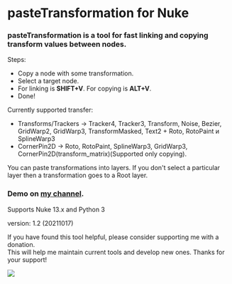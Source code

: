 # pasteTransformation for Nuke
### pasteTransformation is a tool for fast linking and copying transform values between nodes.

Steps:
* Copy a node with some transformation.
* Select a target node.
* For linking is **SHIFT+V**. For copying is **ALT+V**.
* Done!

Currently supported transfer: 
* Transforms/Trackers -> Tracker4, Tracker3, Transform, Noise, Bezier, GridWarp2, GridWarp3, TransformMasked, Text2  + Roto,  RotoPaint и SplineWarp3
* CornerPin2D -> Roto, RotoPaint, SplineWarp3, GridWarp3, CornerPin2D(transform_matrix)(Supported only copying).

You can paste transformations into layers. If you don't select a particular layer then a transformation goes to a Root layer.

### Demo on [my channel](https://vimeo.com/202647014).

Supports Nuke 13.x and Python 3

version: 1.2 (20211017)

If you have found this tool helpful, please consider supporting me with a donation. <br />
This will help me maintain current tools and develop new ones. Thanks for your support!

[![](https://www.paypalobjects.com/en_US/i/btn/btn_donateCC_LG.gif)](paypal.me/vitmusatov)

